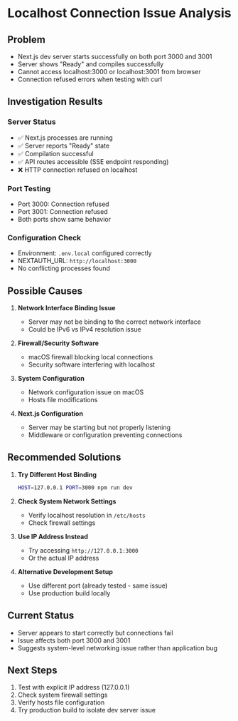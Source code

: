 # Localhost Connection Issue Analysis

## Problem
- Next.js dev server starts successfully on both port 3000 and 3001
- Server shows "Ready" and compiles successfully
- Cannot access localhost:3000 or localhost:3001 from browser
- Connection refused errors when testing with curl

## Investigation Results

### Server Status
- ✅ Next.js processes are running
- ✅ Server reports "Ready" state
- ✅ Compilation successful
- ✅ API routes accessible (SSE endpoint responding)
- ❌ HTTP connection refused on localhost

### Port Testing
- Port 3000: Connection refused
- Port 3001: Connection refused
- Both ports show same behavior

### Configuration Check
- Environment: `.env.local` configured correctly
- NEXTAUTH_URL: `http://localhost:3000` 
- No conflicting processes found

## Possible Causes

1. **Network Interface Binding Issue**
   - Server may not be binding to the correct network interface
   - Could be IPv6 vs IPv4 resolution issue

2. **Firewall/Security Software**
   - macOS firewall blocking local connections
   - Security software interfering with localhost

3. **System Configuration**
   - Network configuration issue on macOS
   - Hosts file modifications

4. **Next.js Configuration**
   - Server may be starting but not properly listening
   - Middleware or configuration preventing connections

## Recommended Solutions

1. **Try Different Host Binding**
   ```bash
   HOST=127.0.0.1 PORT=3000 npm run dev
   ```

2. **Check System Network Settings**
   - Verify localhost resolution in `/etc/hosts`
   - Check firewall settings

3. **Use IP Address Instead**
   - Try accessing `http://127.0.0.1:3000`
   - Or the actual IP address

4. **Alternative Development Setup**
   - Use different port (already tested - same issue)
   - Use production build locally

## Current Status
- Server appears to start correctly but connections fail
- Issue affects both port 3000 and 3001
- Suggests system-level networking issue rather than application bug

## Next Steps
1. Test with explicit IP address (127.0.0.1)
2. Check system firewall settings
3. Verify hosts file configuration
4. Try production build to isolate dev server issue